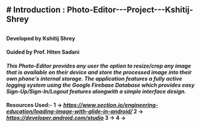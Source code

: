 <H2># Introduction : Photo-Editor---Project---Kshitij-Shrey<H2>
  
  <h4>Developed by Kshitij Shrey</h4>
  <h4>Guided by Prof. Hiten Sadani</h4>

<h4><b><i>This Photo-Editor provides any user the option to resize/crop any image that is available on their
device and store the processed image into their own phone's internal storage. The application features
a fully active logging system using the Google Firebase Database which provides easy Sign-Up/Sign-In/Logout
features alongwith a simple interface design.</b></i></h4>
  
  <b>Resources Used:-<b>
    1 -> <i>https://www.section.io/engineering-education/loading-image-with-glide-in-android/</i> 
    2 -> <i>https://developer.android.com/studio</i>
    3 -> <i></i>
    4 -> <i></i>
